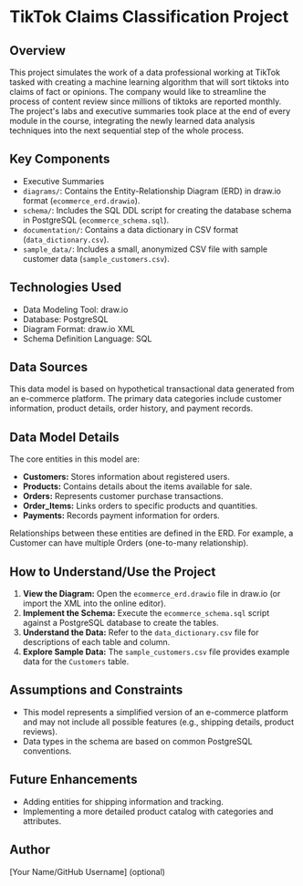 # TikTok Claims Classification Project

## Overview
This project simulates the work of a data professional working at TikTok tasked with creating a machine learning algorithm that will sort tiktoks into claims of fact or opinions.
The company would like to streamline the process of content review since millions of tiktoks are reported monthly.
The project's labs and executive summaries took place at the end of every module in the course, integrating the newly learned data analysis techniques into the next sequential step of the whole process.

## Key Components

* Executive Summaries 
* `diagrams/`: Contains the Entity-Relationship Diagram (ERD) in draw.io format (`ecommerce_erd.drawio`).
* `schema/`: Includes the SQL DDL script for creating the database schema in PostgreSQL (`ecommerce_schema.sql`).
* `documentation/`: Contains a data dictionary in CSV format (`data_dictionary.csv`).
* `sample_data/`: Includes a small, anonymized CSV file with sample customer data (`sample_customers.csv`).

## Technologies Used

* Data Modeling Tool: draw.io
* Database: PostgreSQL
* Diagram Format: draw.io XML
* Schema Definition Language: SQL

## Data Sources

This data model is based on hypothetical transactional data generated from an e-commerce platform. The primary data categories include customer information, product details, order history, and payment records.

## Data Model Details

The core entities in this model are:

* **Customers:** Stores information about registered users.
* **Products:** Contains details about the items available for sale.
* **Orders:** Represents customer purchase transactions.
* **Order_Items:** Links orders to specific products and quantities.
* **Payments:** Records payment information for orders.

Relationships between these entities are defined in the ERD. For example, a Customer can have multiple Orders (one-to-many relationship).

## How to Understand/Use the Project

1.  **View the Diagram:** Open the `ecommerce_erd.drawio` file in draw.io (or import the XML into the online editor).
2.  **Implement the Schema:** Execute the `ecommerce_schema.sql` script against a PostgreSQL database to create the tables.
3.  **Understand the Data:** Refer to the `data_dictionary.csv` file for descriptions of each table and column.
4.  **Explore Sample Data:** The `sample_customers.csv` file provides example data for the `Customers` table.

## Assumptions and Constraints

* This model represents a simplified version of an e-commerce platform and may not include all possible features (e.g., shipping details, product reviews).
* Data types in the schema are based on common PostgreSQL conventions.

## Future Enhancements

* Adding entities for shipping information and tracking.
* Implementing a more detailed product catalog with categories and attributes.

## Author

[Your Name/GitHub Username] (optional)
